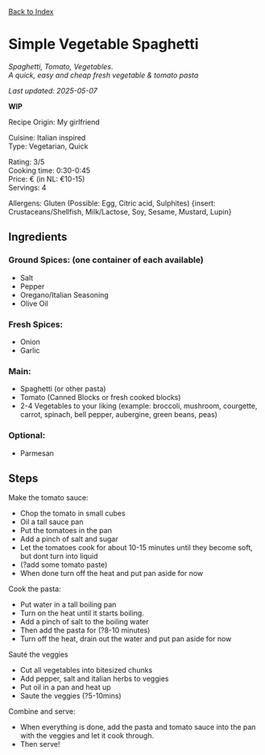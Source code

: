 [Back to Index](/index.md)

# Simple Vegetable Spaghetti 
*Spaghetti, Tomato, Vegetables*.  
*A quick, easy and cheap fresh vegetable & tomato pasta*

*Last updated: 2025-05-07*

**WIP**

Recipe Origin: My girlfriend  

Cuisine: Italian inspired   
Type: Vegetarian, Quick  

Rating: 3/5  
Cooking time: 0:30-0:45  
Price: € (in NL: €10-15)  
Servings: 4  

Allergens: Gluten (Possible: Egg, Citric acid, Sulphites) {insert: Crustaceans/Shellfish, Milk/Lactose, Soy, Sesame, Mustard, Lupin}

## Ingredients
### Ground Spices: (one container of each available)
- Salt
- Pepper
- Oregano/Italian Seasoning
- Olive Oil

### Fresh Spices:
- Onion
- Garlic

### Main:
- Spaghetti (or other pasta)
- Tomato (Canned Blocks or fresh cooked blocks)
- 2-4 Vegetables to your liking (example: broccoli, mushroom, courgette, carrot, spinach, bell pepper, aubergine, green beans, peas)

### Optional:
- Parmesan

## Steps

Make the tomato sauce:
- Chop the tomato in small cubes
- Oil a tall sauce pan
- Put the tomatoes in the pan
- Add a pinch of salt and sugar
- Let the tomatoes cook for about 10-15 minutes until they become soft, but dont turn into liquid
- (?add some tomato paste) 
- When done turn off the heat and put pan aside for now

Cook the pasta:
- Put water in a tall boiling pan
- Turn on the heat until it starts boiling.
- Add a pinch of salt to the boiling water
- Then add the pasta for (?8-10 minutes)
- Turn off the heat, drain out the water and put pan aside for now

Sauté the veggies
- Cut all vegetables into bitesized chunks
- Add pepper, salt and italian herbs to veggies
- Put oil in a pan and heat up
- Saute the veggies (?5-10mins)

Combine and serve:
- When everything is done, add the pasta and tomato sauce into the pan with the veggies and let it cook through.
- Then serve!

